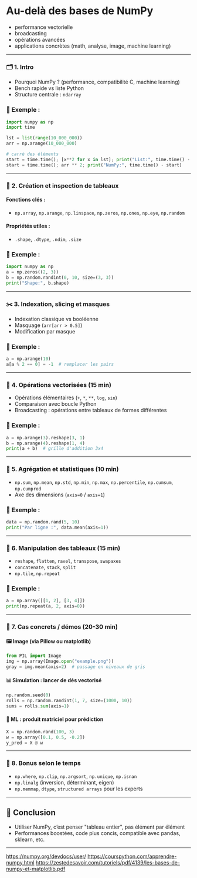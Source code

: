 # **Au-delà des bases de NumPy**

- performance vectorielle
- broadcasting
- opérations avancées
- applications concrètes (math, analyse, image, machine learning)

---
### 🗂️ **1. Intro**
- Pourquoi NumPy ? (performance, compatibilité C, machine learning)
- Bench rapide vs liste Python
- Structure centrale : `ndarray`

### 🧪 Exemple :
```python
import numpy as np
import time

lst = list(range(10_000_000))
arr = np.arange(10_000_000)

# carré des éléments
start = time.time(); [x**2 for x in lst]; print("List:", time.time() - start)
start = time.time(); arr ** 2; print("NumPy:", time.time() - start)
```

---

### 🔢 **2. Création et inspection de tableaux**

#### Fonctions clés :
- `np.array`, `np.arange`, `np.linspace`, `np.zeros`, `np.ones`, `np.eye`, `np.random`

#### Propriétés utiles :
- `.shape`, `.dtype`, `.ndim`, `.size`

### 🧪 Exemple :
```python
import numpy as np
a = np.zeros((2, 3))
b = np.random.randint(0, 10, size=(3, 3))
print("Shape:", b.shape)
```

---

### ✂️ **3. Indexation, slicing et masques**

- Indexation classique vs booléenne
- Masquage (`arr[arr > 0.5]`)
- Modification par masque

### 🧪 Exemple :
```python
a = np.arange(10)
a[a % 2 == 0] = -1  # remplacer les pairs
```

---

### 🧮 **4. Opérations vectorisées (15 min)**

- Opérations élémentaires (`+`, `*`, `**`, `log`, `sin`)
- Comparaison avec boucle Python
- Broadcasting : opérations entre tableaux de formes différentes

### 🧪 Exemple :
```python
a = np.arange(3).reshape(3, 1)
b = np.arange(4).reshape(1, 4)
print(a + b)  # grille d'addition 3x4
```

---

### 🔁 **5. Agrégation et statistiques (10 min)**

- `np.sum`, `np.mean`, `np.std`, `np.min`, `np.max`, `np.percentile`, `np.cumsum`, `np.cumprod`
- Axe des dimensions (`axis=0` / `axis=1`)

### 🧪 Exemple :
```python
data = np.random.rand(5, 10)
print("Par ligne :", data.mean(axis=1))
```

---

### 🧩 **6. Manipulation des tableaux (15 min)**

- `reshape`, `flatten`, `ravel`, `transpose`, `swapaxes`
- `concatenate`, `stack`, `split`
- `np.tile`, `np.repeat`

### 🧪 Exemple :
```python
a = np.array([[1, 2], [3, 4]])
print(np.repeat(a, 2, axis=0))
```

---

### 🧰 **7. Cas concrets / démos (20-30 min)**

#### 🖼️ Image (via Pillow ou matplotlib)
```python
from PIL import Image
img = np.array(Image.open("example.png"))
gray = img.mean(axis=2)  # passage en niveaux de gris
```

#### 📊 Simulation : lancer de dés vectorisé
```python
np.random.seed(0)
rolls = np.random.randint(1, 7, size=(1000, 10))
sums = rolls.sum(axis=1)
```

#### 🧠 ML : produit matriciel pour prédiction
```python
X = np.random.rand(100, 3)
w = np.array([0.1, 0.5, -0.2])
y_pred = X @ w
```

---

### 🚀 **8. Bonus selon le temps**
- `np.where`, `np.clip`, `np.argsort`, `np.unique`, `np.isnan`
- `np.linalg` (inversion, déterminant, eigen)
- `np.memmap`, `dtype`, `structured arrays` pour les experts

---

## 🧩 Conclusion
- Utiliser NumPy, c’est penser "tableau entier", pas élément par élément
- Performances boostées, code plus concis, compatible avec pandas, sklearn, etc.

---
https://numpy.org/devdocs/user/
https://courspython.com/apprendre-numpy.html
https://zestedesavoir.com/tutoriels/pdf/4139/les-bases-de-numpy-et-matplotlib.pdf

